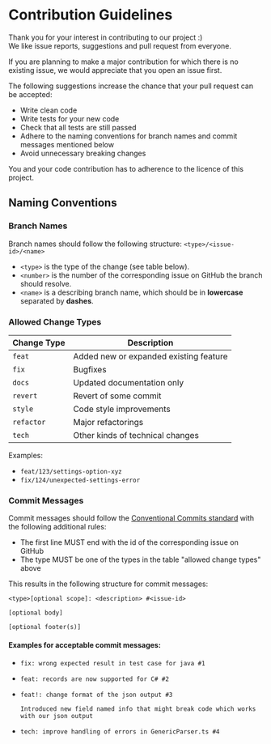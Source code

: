 # Contribution Guidelines

Thank you for your interest in contributing to our project :)<br>
We like issue reports, suggestions and pull request from everyone.

If you are planning to make a major contribution for which there is no existing issue, we would appreciate that you open an issue first.

The following suggestions increase the chance that your pull request can be accepted:

-   Write clean code
-   Write tests for your new code
-   Check that all tests are still passed
-   Adhere to the naming conventions for branch names and commit messages mentioned below
-   Avoid unnecessary breaking changes

You and your code contribution has to adherence to the licence of this project.

## Naming Conventions

### Branch Names

Branch names should follow the following structure: `<type>/<issue-id>/<name>`

-   `<type>` is the type of the change (see table below).
-   `<number>` is the number of the corresponding issue on GitHub the branch should resolve.
-   `<name>` is a describing branch name, which should be in **lowercase** separated by **dashes**.

### Allowed Change Types

| Change Type | Description                            |
| ----------- | -------------------------------------- |
| `feat`      | Added new or expanded existing feature |
| `fix`       | Bugfixes                               |
| `docs`      | Updated documentation only             |
| `revert`    | Revert of some commit                  |
| `style`     | Code style improvements                |
| `refactor`  | Major refactorings                     |
| `tech`      | Other kinds of technical changes       |

Examples:

-   `feat/123/settings-option-xyz`
-   `fix/124/unexpected-settings-error`

### Commit Messages

Commit messages should follow the [Conventional Commits standard](https://www.conventionalcommits.org/en/v1.0.0/) with the following additional rules:

-   The first line MUST end with the id of the corresponding issue on GitHub
-   The type MUST be one of the types in the table "allowed change types" above

This results in the following structure for commit messages:

```
<type>[optional scope]: <description> #<issue-id>

[optional body]

[optional footer(s)]
```

#### Examples for acceptable commit messages:

-   `fix: wrong expected result in test case for java #1`
-   `feat: records are now supported for C# #2`
-   ```
    feat!: change format of the json output #3

    Introduced new field named info that might break code which works with our json output
    ```

-   `tech: improve handling of errors in GenericParser.ts #4`
